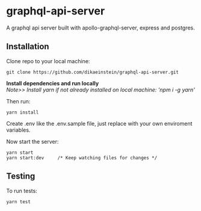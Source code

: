 # graphql-api-server

A graphql api server built with apollo-graphql-server, express and postgres.

## Installation

Clone repo to your local machine:

```git
git clone https://github.com/dikaeinstein/graphql-api-server.git
```

**Install dependencies and run locally**<br/>
*Note>> Install yarn if not already installed on local machine: 'npm i -g yarn'*

Then run:

```yarn
yarn install
```

Create .env like the .env.sample file, just replace with your own enviroment variables.

Now start the server:

```yarn
yarn start
yarn start:dev     /* Keep watching files for changes */
```

## Testing

To run tests:

```yarn
yarn test
```
